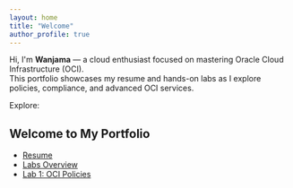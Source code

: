 ```yaml
---
layout: home
title: "Welcome"
author_profile: true
---
```


Hi, I'm **Wanjama** — a cloud enthusiast focused on mastering Oracle Cloud Infrastructure (OCI).  
This portfolio showcases my resume and hands-on labs as I explore policies, compliance, and advanced OCI services.

Explore:
## Welcome to My Portfolio
- [Resume](./resume/)
- [Labs Overview](./labs/)
- [Lab 1: OCI Policies](./my-portfolio/labs/labs1.md/)




